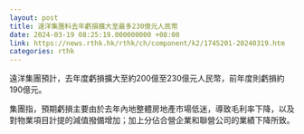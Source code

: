 ```yaml
---
layout: post
title: 遠洋集團料去年虧損擴大至最多230億元人民幣
date: 2024-03-19 08:25:19.000000000 +08:00
link: https://news.rthk.hk/rthk/ch/component/k2/1745201-20240319.htm
categories: rthk
---
```


遠洋集團預計，去年度虧損擴大至約200億至230億元人民幣，前年度則虧損約190億元。

集團指，預期虧損主要由於去年內地整體房地產市場低迷，導致毛利率下降，以及對物業項目計提的減值撥備增加；加上分佔合營企業和聯營公司的業績下降所致。
